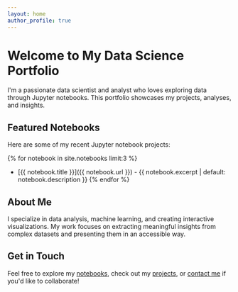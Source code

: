 ```yaml
---
layout: home
author_profile: true
---
```


# Welcome to My Data Science Portfolio

I'm a passionate data scientist and analyst who loves exploring data through Jupyter notebooks. This portfolio showcases my projects, analyses, and insights.

## Featured Notebooks

Here are some of my recent Jupyter notebook projects:

{% for notebook in site.notebooks limit:3 %}
- [{{ notebook.title }}]({{ notebook.url }}) - {{ notebook.excerpt | default: notebook.description }}
{% endfor %}

## About Me

I specialize in data analysis, machine learning, and creating interactive visualizations. My work focuses on extracting meaningful insights from complex datasets and presenting them in an accessible way.

## Get in Touch

Feel free to explore my [notebooks](/notebooks/), check out my [projects](/projects/), or [contact me](/contact/) if you'd like to collaborate!